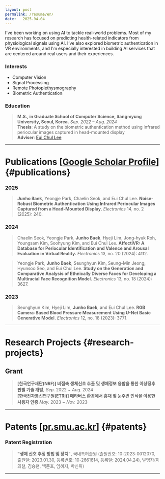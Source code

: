 ```yaml
---
layout: post
permalink: /resume/en/
date:   2025-04-04
---
```


I've been working on using AI to tackle real-world problems. Most of my research has focused on predicting health-related indicators from physiological signals using AI. I’ve also explored biometric authentication in VR environments, and I'm especially interested in building AI services that are centered around real users and their experiences.

### Interests

- Computer Vision
- Signal Processing
- Remote Photoplethysmography
- Biometric Authentication

### Education

> **M.S., in Graduate School of Computer Science, Sangmyung University, Seoul, Korea.**  *Sep. 2022 – Aug. 2024*  
**Thesis**: A study on the biometric authentication method using infrared periocular images captured in head-mounted display  
**Adviser**: [Eui Chul Lee](https://pr.smu.ac.kr/people/professor)  
> 

---

# Publications [[Google Scholar Profile](https://scholar.google.co.kr/citations?user=dKZARGcAAAAJ&hl=ko)] {#publications}

### 2025

> **Junho Baek**, Yeongje Park, Chaelin Seok, and Eui Chul Lee. **Noise-Robust Biometric Authentication Using Infrared Periocular Images Captured from a Head-Mounted Display.** *Electronics* 14, no. 2 (2025): 240.
>  

### 2024

> Chaelin Seok, Yeongje Park, **Junho Baek**, Hyeji Lim, Jong-hyuk Roh, Youngsam Kim, Soohyung Kim, and Eui Chul Lee. **AffectiVR: A Database for Periocular Identification and Valence and Arousal Evaluation in Virtual Reality.** *Electronics* 13, no. 20 (2024): 4112.
> 

> Yeongje Park, **Junho Baek**, Seunghyun Kim, Seung-Min Jeong, Hyunsoo Seo, and Eui Chul Lee. **Study on the Generation and Comparative Analysis of Ethnically Diverse Faces for Developing a Multiracial Face Recognition Model.** *Electronics* 13, no. 18 (2024): 3627.
> 

### 2023

> Seunghyun Kim, Hyeji Lim, **Junho Baek**, and Eui Chul Lee. **RGB Camera-Based Blood Pressure Measurement Using U-Net Basic Generative Model.** *Electronics* 12, no. 18 (2023): 3771.
> 

---

# **Research Projects** {#research-projects}

## Grant

> **[한국연구재단(NRF)] 비접촉 생체신호 추출 및 생체정보 융합을 통한 이상징후 판별 기술 개발,**  *Sep.* 2022 ~ *Aug.* 2024  
**[한국전자통신연구원(ETRI)] 메타버스 환경에서 홍채 및 눈주변 인식을 이용한 사용자 인증**  *May.* 2023 ~ *Nov.* 2023  
>

---

# Patents [[pr.smu.ac.kr](https://pr.smu.ac.kr/property/%EB%93%B1%EB%A1%9D%ED%8A%B9%ED%97%88)] {#patents}

### Patent Registration

> **"생체 신호 추정 방법 및 장치"**, 국내특허출원 (출원번호: 10-2023-0012070, 출원일: 2023.01.30, 등록번호: 10-2661814, 등록일: 2024.04.24), 발명자(이의철, 김승현, 백준호, 임혜지, 박신위)
>

---
